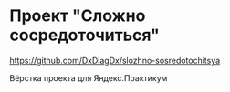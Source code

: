 # Проект "Сложно сосредоточиться"
https://github.com/DxDiagDx/slozhno-sosredotochitsya

Вёрстка проекта для Яндекс.Практикум
